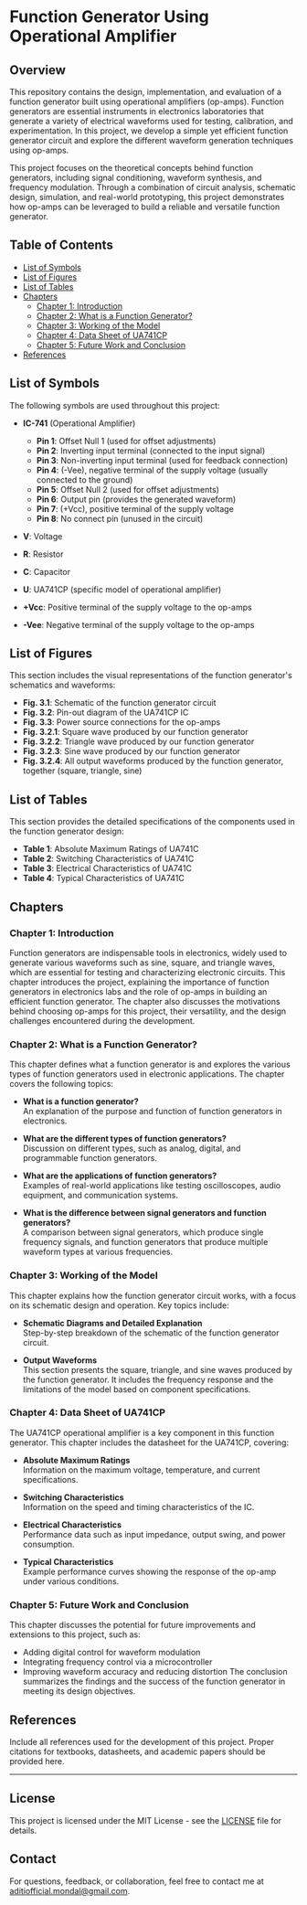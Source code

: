 # Function Generator Using Operational Amplifier
## Overview
This repository contains the design, implementation, and evaluation of a function generator built using operational amplifiers (op-amps). Function generators are essential instruments in electronics laboratories that generate a variety of electrical waveforms used for testing, calibration, and experimentation. In this project, we develop a simple yet efficient function generator circuit and explore the different waveform generation techniques using op-amps.

This project focuses on the theoretical concepts behind function generators, including signal conditioning, waveform synthesis, and frequency modulation. Through a combination of circuit analysis, schematic design, simulation, and real-world prototyping, this project demonstrates how op-amps can be leveraged to build a reliable and versatile function generator.

## Table of Contents
- [List of Symbols](#list-of-symbols)
- [List of Figures](#list-of-figures)
- [List of Tables](#list-of-tables)
- [Chapters](#chapters)
  - [Chapter 1: Introduction](#chapter-1-introduction)
  - [Chapter 2: What is a Function Generator?](#chapter-2-what-is-a-function-generator)
  - [Chapter 3: Working of the Model](#chapter-3-working-of-the-model)
  - [Chapter 4: Data Sheet of UA741CP](#chapter-4-data-sheet-of-ua741cp)
  - [Chapter 5: Future Work and Conclusion](#chapter-5-future-work-and-conclusion)
- [References](#references)

## List of Symbols
The following symbols are used throughout this project:

- **IC-741** (Operational Amplifier)
  - **Pin 1**: Offset Null 1 (used for offset adjustments)
  - **Pin 2**: Inverting input terminal (connected to the input signal)
  - **Pin 3**: Non-inverting input terminal (used for feedback connection)
  - **Pin 4**: (-Vee), negative terminal of the supply voltage (usually connected to the ground)
  - **Pin 5**: Offset Null 2 (used for offset adjustments)
  - **Pin 6**: Output pin (provides the generated waveform)
  - **Pin 7**: (+Vcc), positive terminal of the supply voltage
  - **Pin 8**: No connect pin (unused in the circuit)

- **V**: Voltage
- **R**: Resistor
- **C**: Capacitor
- **U**: UA741CP (specific model of operational amplifier)
- **+Vcc**: Positive terminal of the supply voltage to the op-amps
- **-Vee**: Negative terminal of the supply voltage to the op-amps

## List of Figures
This section includes the visual representations of the function generator's schematics and waveforms:

- **Fig. 3.1**: Schematic of the function generator circuit  
- **Fig. 3.2**: Pin-out diagram of the UA741CP IC  
- **Fig. 3.3**: Power source connections for the op-amps  
- **Fig. 3.2.1**: Square wave produced by our function generator  
- **Fig. 3.2.2**: Triangle wave produced by our function generator  
- **Fig. 3.2.3**: Sine wave produced by our function generator  
- **Fig. 3.2.4**: All output waveforms produced by the function generator, together (square, triangle, sine)

## List of Tables
This section provides the detailed specifications of the components used in the function generator design:

- **Table 1**: Absolute Maximum Ratings of UA741C  
- **Table 2**: Switching Characteristics of UA741C  
- **Table 3**: Electrical Characteristics of UA741C  
- **Table 4**: Typical Characteristics of UA741C  

## Chapters

### Chapter 1: Introduction
Function generators are indispensable tools in electronics, widely used to generate various waveforms such as sine, square, and triangle waves, which are essential for testing and characterizing electronic circuits. This chapter introduces the project, explaining the importance of function generators in electronics labs and the role of op-amps in building an efficient function generator. The chapter also discusses the motivations behind choosing op-amps for this project, their versatility, and the design challenges encountered during the development.

### Chapter 2: What is a Function Generator?
This chapter defines what a function generator is and explores the various types of function generators used in electronic applications. The chapter covers the following topics:
- **What is a function generator?**  
  An explanation of the purpose and function of function generators in electronics.
  
- **What are the different types of function generators?**  
  Discussion on different types, such as analog, digital, and programmable function generators.
  
- **What are the applications of function generators?**  
  Examples of real-world applications like testing oscilloscopes, audio equipment, and communication systems.
  
- **What is the difference between signal generators and function generators?**  
  A comparison between signal generators, which produce single frequency signals, and function generators that produce multiple waveform types at various frequencies.

### Chapter 3: Working of the Model
This chapter explains how the function generator circuit works, with a focus on its schematic design and operation. Key topics include:
- **Schematic Diagrams and Detailed Explanation**  
  Step-by-step breakdown of the schematic of the function generator circuit.
  
- **Output Waveforms**  
  This section presents the square, triangle, and sine waves produced by the function generator. It includes the frequency response and the limitations of the model based on component specifications.

### Chapter 4: Data Sheet of UA741CP
The UA741CP operational amplifier is a key component in this function generator. This chapter includes the datasheet for the UA741CP, covering:
- **Absolute Maximum Ratings**  
  Information on the maximum voltage, temperature, and current specifications.
  
- **Switching Characteristics**  
  Information on the speed and timing characteristics of the IC.
  
- **Electrical Characteristics**  
  Performance data such as input impedance, output swing, and power consumption.

- **Typical Characteristics**  
  Example performance curves showing the response of the op-amp under various conditions.

### Chapter 5: Future Work and Conclusion
This chapter discusses the potential for future improvements and extensions to this project, such as:
- Adding digital control for waveform modulation
- Integrating frequency control via a microcontroller
- Improving waveform accuracy and reducing distortion
The conclusion summarizes the findings and the success of the function generator in meeting its design objectives.

## References
Include all references used for the development of this project. Proper citations for textbooks, datasheets, and academic papers should be provided here.

---

## License
This project is licensed under the MIT License - see the [LICENSE](LICENSE) file for details.

## Contact
For questions, feedback, or collaboration, feel free to contact me at [aditiofficial.mondal@gmail.com](mailto:aditiofficial.mondal@gmail.com).
